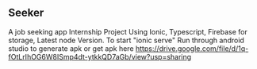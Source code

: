 ## Seeker
A job seeking app Internship Project Using Ionic,
Typescript,
Firebase for storage,
Latest node Version.
To start "ionic serve"
Run through android studio to generate apk or get apk here https://drive.google.com/file/d/1q-fOtLrIhOG6W8ISmp4dt-ytkkQD7aGb/view?usp=sharing

